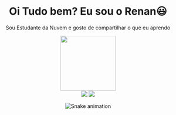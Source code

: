 <div>
  
  <h1 align="center">
    Oi Tudo bem? Eu sou o 
    <a> Renan😃️</a>
  </h1>
  
  <p align="center">
    Sou Estudante da Nuvem e gosto de compartilhar o que eu aprendo 
    </p>
    
  <div align="center">
  <a href="https://github.com/renanfavoni">
    <img height="150em" src="https://github-readme-stats.vercel.app/api?username=renanfavoni&count_private=true&include_all_commits=true&show_icons=true&theme=dracula&hide_border=false&show_owner=true"/>
 
  </a>
</div>

<div align="center">
  <a href="https://www.instagram.com/renanfavoni/" target="_blank"><img src="https://img.shields.io/badge/-Instagram-%23E4405F?style=for-the-badge&logo=instagram&logoColor=white" target="_blank"></a>
  <a href="mailto:renan.guilherme2010@gmail.com"><img src="https://img.shields.io/badge/-Gmail-%23333?style=for-the-badge&logo=gmail&logoColor=white" target="_blank"></a>
</div>

<div align="center">

  ![Snake animation](https://github.com/danielbped/danielbped/blob/output/github-contribution-grid-snake.svg)
  
</div>
